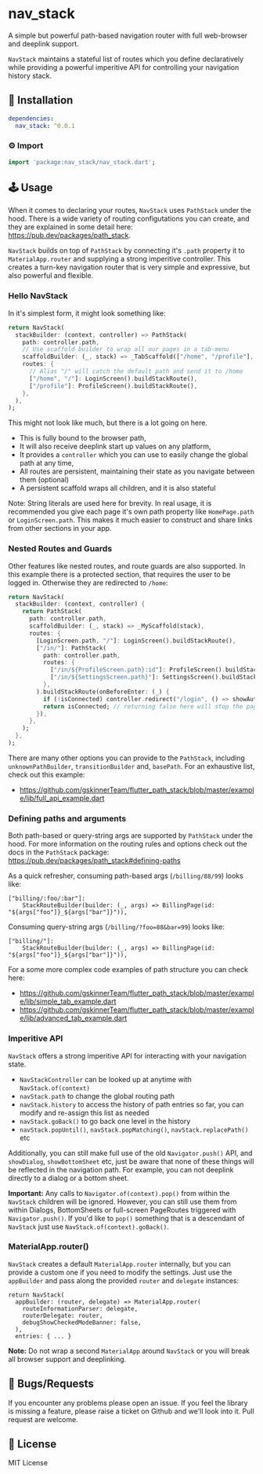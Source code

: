 <img src="http://screens.gskinner.com/shawn/example_g9GiSnHDVp.png" alt="" />

# nav_stack

A simple but powerful path-based navigation router with full web-browser and deeplink support.

`NavStack` maintains a stateful list of routes which you define declaratively while providing a powerful imperitive API for controlling your navigation history stack.

## 🔨 Installation
```yaml
dependencies:
  nav_stack: ^0.0.1
```

### ⚙ Import

```dart
import 'package:nav_stack/nav_stack.dart';
```

## 🕹️ Usage
When it comes to declaring your routes, `NavStack` uses `PathStack` under the hood. There is a wide variety of routing configutations you can create, and they are explained in some detail here:  https://pub.dev/packages/path_stack.

`NavStack` builds on top of `PathStack` by connecting it's `.path` property it to `MaterialApp.router` and supplying a strong imperitive controller. This creates a turn-key navigation router that is very simple and expressive, but also powerful and flexible.

### Hello NavStack
In it's simplest form, it might look something like:
```dart
return NavStack(
  stackBuilder: (context, controller) => PathStack(
    path: controller.path,
    // Use scaffold builder to wrap all our pages in a tab-menu
    scaffoldBuilder: (_, stack) => _TabScaffold(["/home", "/profile"], child: stack),
    routes: {
      // Alias "/" will catch the default path and send it to /home
      ["/home", "/"]: LoginScreen().buildStackRoute(),
      ["/profile"]: ProfileScreen().buildStackRoute(),
    },
  ),
);
```

This might not look like much, but  there is a lot going on here.
* This is fully bound to the browser path,
* It will also receive deeplink start up values on any platform,
* It provides a `controller` which you can use to easily change the global path at any time,
* All routes are persistent, maintaining their state as you navigate between them (optional)
* A persistent scaffold wraps all children, and it is also stateful

Note: String literals are used here for brevity. In real usage, it is recommended you give each page it's own path property like `HomePage.path` or `LoginScreen.path`. This makes it much easier to construct and share links from other sections in your app.

### Nested Routes and Guards
Other features like nested routes, and route guards are also supported. In this example there is a protected section, that requires the user to be logged in. Otherwise they are redirected to `/home`:
```dart
return NavStack(
  stackBuilder: (context, controller) {
    return PathStack(
      path: controller.path,
      scaffoldBuilder: (_, stack) => _MyScaffold(stack),
      routes: {
        [LoginScreen.path, "/"]: LoginScreen().buildStackRoute(),
        ["/in/"]: PathStack(
          path: controller.path,
          routes: {
            ["/in/${ProfileScreen.path}:id"]: ProfileScreen().buildStackRoute(),
            ["/in/${SettingsScreen.path}"]: SettingsScreen().buildStackRoute(),
          },
        ).buildStackRoute(onBeforeEnter: (_) {
          if (!isConnected) controller.redirect("/login", () => showAuthWarning(context));
          return isConnected; // returning false here will stop the page from changing
        }),
      },
    );
  },
);
```

There are many other options you can provide to the `PathStack`, including `unknownPathBuilder`, `transitionBuilder` and, `basePath`. For an exhaustive list, check out this example:
* https://github.com/gskinnerTeam/flutter_path_stack/blob/master/example/lib/full_api_example.dart

### Defining paths and arguments
Both path-based or query-string args are supported by `PathStack` under the hood. For more information on the routing rules and options check out the docs in the `PathStack` package: https://pub.dev/packages/path_stack#defining-paths

As a quick refresher, consuming path-based args (`/billing/88/99`) looks like:
```
["billing/:foo/:bar"]:
    StackRouteBuilder(builder: (_, args) => BillingPage(id: "${args["foo"]}_${args["bar"]}")),
```

Consuming query-string args (`/billing/?foo=88&bar=99`) looks like:
```
["billing/"]:
    StackRouteBuilder(builder: (_, args) => BillingPage(id: "${args["foo"]}_${args["bar"]}")),
```


For a some more complex code examples of path structure you can check here:
* https://github.com/gskinnerTeam/flutter_path_stack/blob/master/example/lib/simple_tab_example.dart
* https://github.com/gskinnerTeam/flutter_path_stack/blob/master/example/lib/advanced_tab_example.dart

### Imperitive API

`NavStack` offers a strong imperitive API for interacting with your navigation state.

* `NavStackController` can be looked up at anytime with `NavStack.of(context)`
* `navStack.path` to change the global routing path
* `navStack.history` to access the history of path entries so far, you can modify and re-assign this list as needed
* `navStack.goBack()` to go back one level in the history
* `navStack.popUntil()`, `navStack.popMatching()`, `navStack.replacePath()` etc

Additionally, you can still make full use of the old `Navigator.push()` API, and `showDialog`, `showBottomSheet` etc, just be aware that none of these things will be reflected in the navigation path. For example, you can not deeplink directly to a dialog or a bottom sheet.

**Important:** Any calls to `Navigator.of(context).pop()` from within the `NavStack` children will be ignored. However, you can still use them from within Dialogs, BottomSheets or full-screen PageRoutes triggered with `Navigator.push()`. If you'd like to `pop()` something that is a descendant of `NavStack` just use `NavStack.of(context).goBack()`.

### MaterialApp.router()

`NavStack` creates a default `MaterialApp.router` internally, but you can provide a custom one if you need to modify the settings. Just use the `appBuilder` and pass along the provided `router` and `delegate` instances:
```
return NavStack(
  appBuilder: (router, delegate) => MaterialApp.router(
    routeInformationParser: delegate,
    routerDelegate: router,
    debugShowCheckedModeBanner: false,
  ),
  entries: { ... }
```

**Note:** Do not wrap a second `MaterialApp` around `NavStack` or you will break all browser support and deeplinking.

## 🐞 Bugs/Requests

If you encounter any problems please open an issue. If you feel the library is missing a feature, please raise a ticket on Github and we'll look into it. Pull request are welcome.

## 📃 License

MIT License
